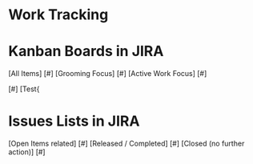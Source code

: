 # Work Tracking

# Kanban Boards in JIRA
[All Items] [#]
[Grooming Focus] [#]
[Active Work Focus] [#]

[#] [Test{

# Issues Lists in JIRA
[Open Items related] [#]
[Released / Completed] [#]
[Closed (no further action)] [#]

